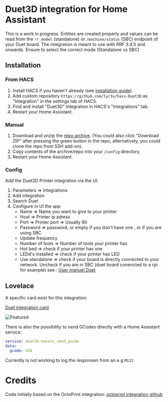 # Duet3D integration for Home Assistant

This is a work in progress. Entities are created properly and values can be read from the `rr_model` (standalone) or `/machine/status` (SBC) endpoint of your Duet board. The integration is meant to use with RRF 3.4.5 and onwards.
Ensure to select the correct mode (Standalone vs SBC)



## Installation

### From HACS

1. Install HACS if you haven't already (see [installation guide](https://hacs.xyz/docs/configuration/basic)).
2. Add custom repository `https://github.com/lyr3x/hass-Duet3D` as "Integration" in the settings tab of HACS.
3. Find and install "Duet3D" integration in HACS's "Integrations" tab.
4. Restart your Home Assistant.

### Manual

1. Download and unzip the [repo archive](https://github.com/lyr3x/hass-Duet3D/archive/master.zip). (You could also click "Download ZIP" after pressing the green button in the repo, alternatively, you could clone the repo from SSH add-on).
2. Copy contents of the archive/repo into your `/config` directory.
3. Restart your Home Assistant.

### Config
Add the Duet3D Printer integration via the UI. 
1. Parameters => Integrations
2. Add integration
3. Search Duet
4. Configure in UI the app
    - Name => Name you want to give to your printer
    - Host => Printer ip adress
    - Port => Printer port => Usually 80
    - Password => password, or empty if you don't have one , or if you are using SBC
    - Update frequency
    - Number of tools => Number of tools your printer has
    - Hot bed => check if your printer has one
    - LEDd's installed => check if your printer has LED
    - Use standalone => check if your board is directly connected to your network. Uncheck if you are in SBC (duet board conencted to a rpi for example) see : [User manuel Duet](https://docs.duet3d.com/en/User_manual/Overview/Getting_started_Duet_3_MB6HC#:~:text=Standalone%20mode%20vs%20SBC%20mode%20The%20Duet%203,%28Duet%20Web%20Control%29%20etc%20work%20in%20both%20modes)

## Lovelace
A specific card exist for this integration: 

[Duet integration card](https://github.com/repier37/ha-threedy-card)

![Featured](https://github.com/repier37/ha-threedy-card/raw/master/screenshots/active.png)


There is also the possibility to send GCodes directly with a Home Assistant service:
```yaml
service: duet3d.hevors_send_gcode
data:
  gcode: G28
```
Currently is not working to log the responsen from an e.g `M122`


# Credits
Code initially based on the OctoPrint integration: [octoprint integration github](https://github.com/home-assistant/home-assistant/tree/dev/homeassistant/components/octoprint)

